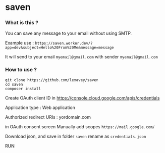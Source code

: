 # saven

### What is this ?

You can save any message to your email without using SMTP.

Example use : `https://saven.worker.dev/?app=dev&subject=Hello%20From%20Me&message=message`

It will send to your email `myemail@gmail.com` with sender `myemail@gmail.com`

### How to use ?
    git clone https://github.com/lexavey/saven
    cd saven
    composer install
Create OAuth client ID in https://console.cloud.google.com/apis/credentials

Application type : Web application

Authorized redirect URIs : yordomain.com

in OAuth consent screen Manually add scopes `https://mail.google.com/`

Download json, and save in folder `saven` rename as `credentials.json`


RUN
